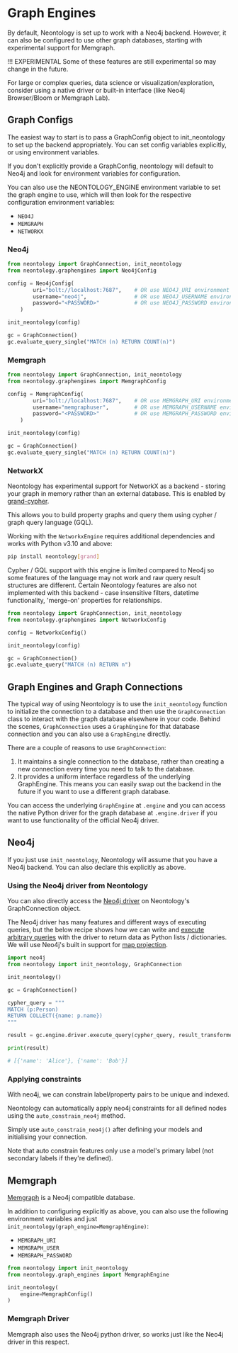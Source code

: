 # Graph Engines

By default, Neontology is set up to work with a Neo4j backend. However, it can also be configured to use other graph databases, starting with experimental support for Memgraph.

!!! EXPERIMENTAL
    Some of these features are still experimental so may change in the future.

For large or complex queries, data science or visualization/exploration, consider using a native driver or built-in interface (like Neo4j Browser/Bloom or Memgraph Lab).

## Graph Configs

The easiest way to start is to pass a GraphConfig object to init_neontology to set up the backend appropriately. You can set config variables explicitly, or using environment variables.

If you don't explicitly provide a GraphConfig, neontology will default to Neo4j and look for environment variables for configuration.

You can also use the NEONTOLOGY_ENGINE environment variable to set the graph engine to use, which will then look for the respective configuration environment variables:

* `NEO4J`
* `MEMGRAPH`
* `NETWORKX`

### Neo4j

```python
from neontology import GraphConnection, init_neontology
from neontology.graphengines import Neo4jConfig

config = Neo4jConfig(
        uri="bolt://localhost:7687",    # OR use NEO4J_URI environment variable
        username="neo4j",               # OR use NEO4J_USERNAME environment variable
        password="<PASSWORD>"           # OR use NEO4J_PASSWORD environment variable
    )

init_neontology(config)

gc = GraphConnection()
gc.evaluate_query_single("MATCH (n) RETURN COUNT(n)")
```

### Memgraph

```python
from neontology import GraphConnection, init_neontology
from neontology.graphengines import MemgraphConfig

config = MemgraphConfig(
        uri="bolt://localhost:7687",    # OR use MEMGRAPH_URI environment variable
        username="memgraphuser",        # OR use MEMGRAPH_USERNAME environment variable
        password="<PASSWORD>"           # OR use MEMGRAPH_PASSWORD environment variable
    )

init_neontology(config)

gc = GraphConnection()
gc.evaluate_query_single("MATCH (n) RETURN COUNT(n)")
```

### NetworkX

Neontology has experimental support for NetworkX as a backend - storing your graph in memory rather than an external database. This is enabled by [grand-cypher](https://github.com/aplbrain/grand-cypher).

This allows you to build property graphs and query them using cypher / graph query language (GQL).

Working with the `NetworkxEngine` requires additional dependencies and works with Python v3.10 and above:

```bash
pip install neontology[grand]
```

Cypher / GQL support with this engine is limited compared to Neo4j so some features of the language may not work and raw query result structures are different. Certain Neontology features are also not implemented with this backend - case insensitive filters, datetime functionality, 'merge-on' properties for relationships.

```python
from neontology import GraphConnection, init_neontology
from neontology.graphengines import NetworkxConfig

config = NetworkxConfig()

init_neontology(config)

gc = GraphConnection()
gc.evaluate_query("MATCH (n) RETURN n")
```

## Graph Engines and Graph Connections

The typical way of using Neontology is to use the `init_neontology` function to initialize the connection to a database and then use the `GraphConnection` class to interact with the graph database elsewhere in your code. Behind the scenes, `GraphConnection` uses a `GraphEngine` for that database connection and you can also use a `GraphEngine` directly.

There are a couple of reasons to use `GraphConnection`:

1. It maintains a single connection to the database, rather than creating a new connection every time you need to talk to the database.
2. It provides a uniform interface regardless of the underlying GraphEngine. This means you can easily swap out the backend in the future if you want to use a different graph database.

You can access the underlying `GraphEngine` at `.engine` and you can access the native Python driver for the graph database at `.engine.driver` if you want to use functionality of the official Neo4j driver.

## Neo4j

If you just use `init_neontology`, Neontology will assume that you have a Neo4j backend. You can also declare this explicitly as above.

### Using the Neo4j driver from Neontology

You can also directly access the [Neo4j driver](https://neo4j.com/docs/api/python-driver/current/index.html) on Neontology's GraphConnection object.

The Neo4j driver has many features and different ways of executing queries, but the below recipe shows how we can write and [execute arbitrary queries](https://neo4j.com/docs/api/python-driver/current/api.html#neo4j.Driver.execute_query) with the driver to return data as Python lists / dictionaries. We will use Neo4j's built in support for [map projection](https://neo4j.com/docs/cypher-manual/current/values-and-types/maps/).

```python
import neo4j
from neontology import init_neontology, GraphConnection

init_neontology()

gc = GraphConnection()

cypher_query = """
MATCH (p:Person)
RETURN COLLECT({name: p.name})
"""

result = gc.engine.driver.execute_query(cypher_query, result_transformer_=neo4j.Result.single)

print(result)

# [{'name': 'Alice'}, {'name': 'Bob'}]

```

### Applying constraints

With neo4j, we can constrain label/property pairs to be unique and indexed.

Neontology can automatically apply neo4j constraints for all defined nodes using the `auto_constrain_neo4j` method.

Simply use `auto_constrain_neo4j()` after defining your models and initialising your connection.

Note that auto constrain features only use a model's primary label (not secondary labels if they're defined).

## Memgraph

[Memgraph](https://memgraph.com/) is a Neo4j compatible database.

In addition to configuring explicitly as above, you can also use the following environment variables and just `init_neontology(graph_engine=MemgraphEngine)`:

* `MEMGRAPH_URI`
* `MEMGRAPH_USER`
* `MEMGRAPH_PASSWORD`

```python
from neontology import init_neontology
from neontology.graph_engines import MemgraphEngine

init_neontology(
    engine=MemgraphConfig()
)
```

### Memgraph Driver

Memgraph also uses the Neo4j python driver, so works just like the Neo4j driver in this respect.
